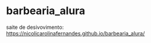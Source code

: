 # barbearia_alura
saite de desivovimento: https://nicolicarolinafernandes.github.io/barbearia_alura/
